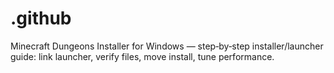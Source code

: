 # .github
Minecraft Dungeons Installer for Windows — step‑by‑step installer/launcher guide: link launcher, verify files, move install, tune performance.
